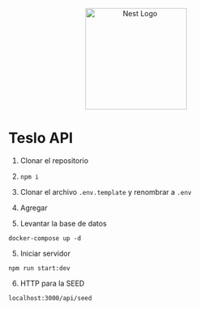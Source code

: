 <p align="center">
  <a href="http://nestjs.com/" target="blank"><img src="https://nestjs.com/img/logo-small.svg" width="200" alt="Nest Logo" /></a>
</p>


# Teslo API

1. Clonar el repositorio
2. ``` npm i ```

3. Clonar el archivo ```.env.template``` y renombrar a ```.env```
4. Agregar 

4. Levantar la base de datos
```
docker-compose up -d
```

5. Iniciar servidor
```
npm run start:dev
```

6. HTTP para la SEED
```
localhost:3000/api/seed
```